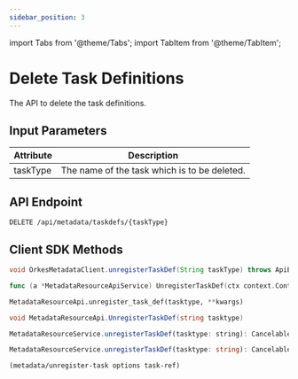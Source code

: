 ```yaml
---
sidebar_position: 3
---
```

import Tabs from '@theme/Tabs';
import TabItem from '@theme/TabItem';

# Delete Task Definitions

The API to delete the task definitions. 

## Input Parameters

| Attribute  | Description                                           |
|------------|-------------------------------------------------------|
| taskType   | The name of the task which is to be deleted. |                                                                                                                                                                                                                                                                                                                                                                                                                                                                                                                                                                                                                                                                                                                                                                                                                                                                                                                                                                                                                                   |

## API Endpoint
```
DELETE /api/metadata/taskdefs/{taskType}
```

## Client SDK Methods

<Tabs>
<TabItem value="Java" label="Java">

```java
void OrkesMetadataClient.unregisterTaskDef(String taskType) throws ApiException
```

</TabItem>
<TabItem value="Golang" label="Golang">

```go
func (a *MetadataResourceApiService) UnregisterTaskDef(ctx context.Context, tasktype string) (*http.Response, error)
```

</TabItem>
<TabItem value="Python" label="Python">

```python
MetadataResourceApi.unregister_task_def(tasktype, **kwargs)
```

</TabItem>
<TabItem value="CSharp" label="CSharp">

```csharp
void MetadataResourceApi.UnregisterTaskDef(string tasktype)
```

</TabItem>
<TabItem value="Javascript" label="Javascript">

```javascript
MetadataResourceService.unregisterTaskDef(tasktype: string): CancelablePromise<any>
```

</TabItem>
<TabItem value="Typescript" label="Typescript">

```typescript
MetadataResourceService.unregisterTaskDef(tasktype: string): CancelablePromise<any>
```

</TabItem>
<TabItem value="Clojure" label="Clojure">

```clojure
(metadata/unregister-task options task-ref)
```

</TabItem>
</Tabs>
